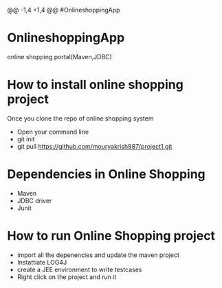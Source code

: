 @@ -1,4 +1,4 @@
#OnlineshoppingApp
# OnlineshoppingApp
online shopping portal(Maven,JDBC)

# How to install online shopping  project
Once you clone the repo of online shopping system
- Open your command line
- git init
- git pull https://github.com/mouryakrish987/project1.git
# Dependencies in Online Shopping
- Maven
- JDBC driver
- Junit
# How to run Online Shopping project
- import all the depenencies and update the maven project
- Instattiate LOG4J
- create a JEE environment to write testcases
- Right click on the project and run it
